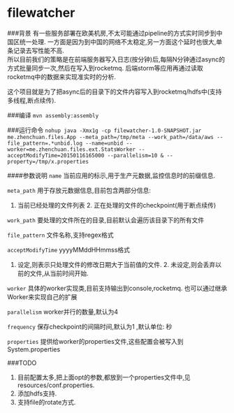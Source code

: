 filewatcher
===========

###背景
有一些服务部署在欧美机房,不太可能通过pipeline的方式实时同步到中国区统一处理.
一方面是因为到中国的网络不太稳定,另一方面这个延时也很大,单条记录去写性能不高.    
所以目前我们的策略是在前端服务器写入日志(按分钟)后,每隔N分钟通过async的方式批量同步一次,然后在写入到rocketmq. 
后端storm等应用再通过读取rocketmq中的数据来实现准实时的分析.

这个项目就是为了把async后的目录下的文件内容写入到rocketmq/hdfs中(支持多线程,断点续传).

###编译
`mvn assembly:assembly`


###运行命令
`nohup java -Xmx1g -cp filewatcher-1.0-SNAPSHOT.jar me.zhenchuan.files.App --meta_path=/tmp/meta --work_path=/data/aws --file_pattern=.*unbid.log --name=unbid --worker=me.zhenchuan.files.ext.StatsWorker --acceptModifyTime=20150116165000 --parallelism=10 & --property=/tmp/x.properties`


####参数说明
`name` 当前应用的标示,用于生产元数据,监控信息时的前缀信息.

`meta_path`  用于存放元数据信息,目前包含两部分信息:   
1. 当前已经处理的文件列表   2. 正在处理的文件的checkpoint(用于断点续传)       

`work_path`  要处理的文件所在的目录,目前默认会遍历该目录下的所有文件

`file_pattern` 文件名称,支持regex格式

`acceptModifyTime` yyyyMMddHHmmss格式      
1. 设定,则表示只处理文件的修改日期大于当前值的文件.    2. 未设定,则会丢弃以前的文件,从当前时间开始.       

`worker` 具体的worker实现类,目前支持输出到console,rocketmq.   也可以通过继承Worker来实现自己的扩展

`parallelism` worker并行的数量,默认为4

`frequency` 保存checkpoint的间隔时间,默认为1 ,默认单位: 秒

`properties` 提供给worker的properties文件,这些配置会被写入到System.properties



###TODO 
1. 目前配置太多,把上面opt的参数,都放到一个properties文件中,见 resources/conf.properties.
2. 添加hdfs支持.
3. 支持file的rotate方式.



